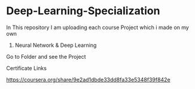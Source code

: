 # Deep-Learning-Specialization
In This repository I am uploading each course Project which i made on my own

1. Neural Network & Deep Learning
  
  Go to Folder and see the Project

  
  Certificate Links
  
  https://coursera.org/share/9e2ad1dbde33dd8fa33e5348f39f842e
